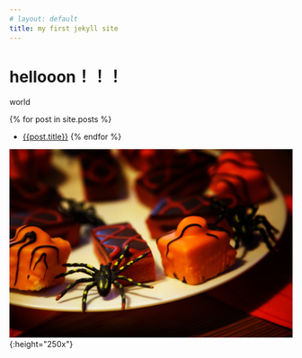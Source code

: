 ```yaml
---
# layout: default
title: my first jekyll site
---
```

# hellooon！！！
world

{% for post in site.posts %}
- [{{post.title}}]({{site.baseurl}}{{post.url}})
{% endfor %}

![food](/food.jpg){:height="250x"}
